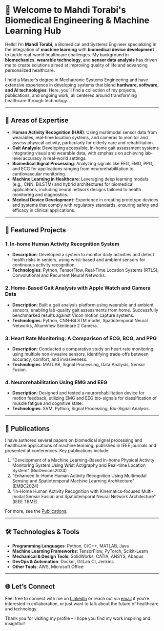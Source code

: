 # 👋 Welcome to Mahdi Torabi's Biomedical Engineering & Machine Learning Hub

Hello! I’m **Mahdi Torabi**, a Biomedical and Systems Engineer specializing in the integration of **machine learning** with **biomedical device development** to tackle real-world healthcare challenges. My background in **biomechanics**, **wearable technology**, and **sensor data analysis** has driven me to create solutions aimed at improving quality of life and advancing personalized healthcare.

I hold a Master’s degree in Mechatronic Systems Engineering and have extensive experience in developing systems that blend **hardware, software, and AI technologies**. Here, you’ll find a collection of my projects, publications, and ongoing work, all centered around transforming healthcare through technology.

---

## 🔬 Areas of Expertise

- **Human Activity Recognition (HAR)**: Using multimodal sensor data from wearables, real-time location systems, and cameras to monitor and assess physical activity, particularly for elderly care and rehabilitation.
- **Gait Analysis**: Developing accessible, in-home gait assessment systems integrating visual and wearable data, with emphasis on achieving lab-level accuracy in real-world settings.
- **Biomedical Signal Processing**: Analyzing signals like EEG, EMG, PPG, and ECG for applications ranging from neurorehabilitation to cardiovascular monitoring.
- **Machine Learning in Healthcare**: Leveraging deep learning models (e.g., CNN, BiLSTM) and hybrid architectures for biomedical applications, including neural network designs tailored to health monitoring and diagnostics.
- **Medical Device Development**: Experience in creating prototype devices and systems that comply with regulatory standards, ensuring safety and efficacy in clinical applications.

---

## 🧪 Featured Projects

### 1. In-home Human Activity Recognition System
   - **Description**: Developed a system to monitor daily activities and detect health risks in seniors, using wrist-based and ambient sensors for continuous activity recognition.
   - **Technologies**: Python, TensorFlow, Real-Time Location Systems (RTLS), Convolutional and Recurrent Neural Networks.

### 2. Home-Based Gait Analysis with Apple Watch and Camera Data
   - **Description**: Built a gait analysis platform using wearable and ambient sensors, enabling lab-quality gait assessments from home. Successfully benchmarked results against Vicon motion capture systems.
   - **Technologies**: Python, CNN-BiLSTM model, Spatiotemporal Neural Networks, AltumView Sentinare 2 Camera.

### 3. Heart Rate Monitoring: A Comparison of ECG, BCG, and PPG
   - **Description**: Conducted a comparative study on heart rate monitoring using multiple non-invasive sensors, identifying trade-offs between accuracy, comfort, and invasiveness.
   - **Technologies**: MATLAB, Signal Processing, Data Analysis, Sensor Fusion.

### 4. Neurorehabilitation Using EMG and EEG
   - **Description**: Designed and tested a neurorehabilitation device for motion feedback, utilizing EMG and EEG bio-signals for classification of muscle fatigue and cognitive state.
   - **Technologies**: SVM, Python, Signal Processing, Bio-Signal Analysis.

---

## 📜 Publications

I have authored several papers on biomedical signal processing and healthcare applications of machine learning, published in IEEE journals and presented at conferences. Key publications include:

1. "Development of a Machine Learning-Based In-home Physical Activity Monitoring System Using Wrist Actigraphy and Real-time Location System" (BioDevices2024)
2. "Enhanced In-Home Human Activity Recognition Using Multimodal Sensing and Spatiotemporal Machine Learning Architecture" (EMBC2024)
3. "In-Home Human Activity Recognition with Kinematics-focused Multi-modal Sensor Fusion and Spatiotemporal Neural Network Architecture" (IEEE TBME)

For more, see the [Publications](link-to-publications).

---

## 🛠️ Technologies & Tools

- **Programming Languages**: Python, C/C++, MATLAB, Java
- **Machine Learning Frameworks**: TensorFlow, PyTorch, Scikit-Learn
- **Mechanical & Design Tools**: SolidWorks, CATIA, ANSYS, Abaqus
- **DevOps & Automation**: Docker, GitLab CI, Jenkins
- **Other Tools**: AWS, Microsoft Office

---

## 🌐 Let’s Connect

Feel free to connect with me on [LinkedIn](http://www.linkedin.com/in/mahdi-torabi) or reach out via [email](mailto:Mato.1376@gmail.com) if you’re interested in collaboration, or just want to talk about the future of healthcare and technology. 

Thank you for visiting my profile – I hope you find my work inspiring and insightful!
